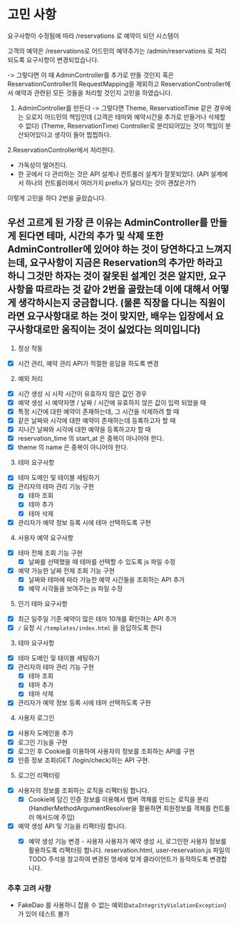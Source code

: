 # 고민 사항
요구사항이 수정됨에 따라  /reservations 로 예약이 되던 시스템이

고객의 예약은 /reservations로 어드민의 예약추가는 /admin/reservations 로 처리되도록 요구사항이 변경되었습니다.

-> 그렇다면 이 때 AdminController를 추가로 만들 것인지 혹은 ReservationController의 RequestMapping을 제외하고 
ReservationController에서 예약과 관련된 모든 것들을 처리할 것인지 고민을 하였습니다.

1. AdminController를 만든다 -> 그렇다면 Theme, ReservationTime 같은 경우에는 오로지 어드민의 책임인데 (고객은 테마와 예약시간을 추가로 만들거나 삭제할 수 없다)
   (Theme, ReservationTime) Controller로 분리되어있는 것이 책임이 분산되어있다고 생각이 들어 찝찝하다.

2.ReservationController에서 처리한다.
* 가독성이 떨어진다.
* 한 곳에서 다 관리하는 것은 API 설계나 컨트롤러 설계가 잘못되었다.
(API 설계에서 하나의 컨트롤러에서 여러가지 prefix가 달라지는 것이 괜찮은가?)

이렇게 고민을 하다 2번을 골랐습니다.

우선 고르게 된 가장 큰 이유는  AdminController를 만들게 된다면 테마, 시간의 추가 및 삭제 또한 AdminController에 있어야 하는 것이 당연하다고 느껴지는데,
요구사항이 지금은 Reservation의 추가만 하라고 하니 그것만 하자는 것이 잘못된 설계인 것은 알지만, 요구사항을 따르라는 것 같아 2번을 골랐는데 이에 대해서 어떻게 생각하시는지 궁금합니다.
(물론 직장을 다니는 직원이라면 요구사항대로 하는 것이 맞지만, 배우는 입장에서 요구사항대로만 움직이는 것이 싫었다는 의미입니다)
---

1. 정상 작동

- [x] 시간 관리, 예약 관리 API가 적절한 응답을 하도록 변경

2. 예외 처리

- [x] 시간 생성 시 시작 시간이 유효하지 않은 값인 경우
- [x] 예약 생성 시 예약자명 / 날짜 / 시간에 유효하지 않은 값이 입력 되었을 때
- [x] 특정 시간에 대한 예약이 존재하는데, 그 시간을 삭제하려 할 때
- [x] 같은 날짜와 시각에 대한 예약이 존재하는데 등록하고자 할 때
- [x] 지나간 날짜와 시각에 대한 예약을 등록하고자 할 때
- [x] reservation_time 의 start_at 은 중복이 아니어야 한다.
- [x] theme 의 name 은 중복이 아니어야 한다.

3. 테마 요구사항

- [x] 테마 도메인 및 테이블 세팅하기
- [x] 관리자의 테마 관리 기능 구현
    - [x] 테마 조회
    - [x] 테마 추가
    - [x] 테마 삭제
- [x] 관리자가 예약 정보 등록 시에 테마 선택하도록 구현

4. 사용자 예약 요구사항

- [x] 테마 전체 조회 기능 구현
    - [x] 날짜를 선택했을 때 테마를 선택할 수 있도록 js 파일 수정
- [x] 예약 가능한 날짜 전체 조회 기능 구현
    - [x] 날짜와 테마에 따라 가능한 예약 시간들을 조회하는 API 추가
    - [x] 예약 시각들을 보여주는 js 파일 수정

5. 인기 테마 요구사항

- [x] 최근 일주일 기준 예약이 많은 테마 10개를 확인하는 API 추가
- [x] `/` 요청 시 `/templates/index.html` 을 응답하도록 한다

3. 테마 요구사항

- [x] 테마 도메인 및 테이블 세팅하기
- [x] 관리자의 테마 관리 기능 구현
    - [x] 테마 조회
    - [x] 테마 추가
    - [x] 테마 삭제
- [x] 관리자가 예약 정보 등록 시에 테마 선택하도록 구현

4. 사용자 로그인
- [x] 사용자 도메인을 추가
- [x] 로그인 기능을 구현
- [x] 로그인 후 Cookie를 이용하여 사용자의 정보를 조회하는 API를 구현
- [x] 인증 정보 조회(GET /login/check)하는 API 구현.

5. 로그인 리팩터링
- [x] 사용자의 정보를 조회하는 로직을 리팩터링 합니다.
    - [x] Cookie에 담긴 인증 정보를 이용해서 멤버 객체를 만드는 로직을 분리
      (HandlerMethodArgumentResolver을 활용하면 회원정보를 객체를 컨트롤러 메서드에 주입)
- [x] 예약 생성 API 및 기능을 리팩터링 합니다.
    - [x] 예약 생성 기능 변경 - 사용자
      사용자가 예약 생성 시, 로그인한 사용자 정보를 활용하도록 리팩터링 합니다.
      reservation.html, user-reservation.js 파일의 TODO 주석을 참고하여 변경된 명세에 맞게 클라이언트가 동작하도록 변경합니다.


### 추후 고려 사항

- FakeDao 를 사용하니 잡을 수 없는 예외(`DataIntegrityViolationException`) 가 있어 테스트 불가
